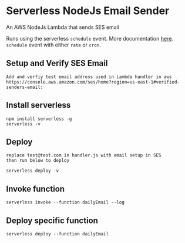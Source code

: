 # Serverless NodeJs Email Sender

An AWS NodeJs Lambda that sends SES email

Runs using the serverless `schedule` event. 
More documentation [here](https://serverless.com/framework/docs/providers/aws/events/schedule/).
`schedule` event with either `rate` or `cron`.

## Setup and Verify SES Email
```
Add and verfiy test email address used in Lambda handler in aws
https://console.aws.amazon.com/ses/home?region=us-east-1#verified-senders-email:
```

## Install serverless
```
npm install serverless -g
serverless -v
```

## Deploy
```
replace test@test.com in handler.js with email setup in SES
then run below to deploy
```
```
serverless deploy -v 
```

## Invoke function
```
serverless invoke --function dailyEmail --log
```

## Deploy specific function
```
serverless deploy --function dailyEmail 
```
